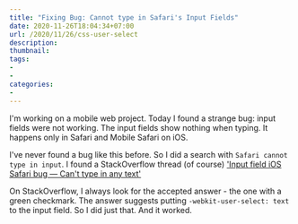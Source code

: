 ```yaml
---
title: "Fixing Bug: Cannot type in Safari's Input Fields"
date: 2020-11-26T18:04:34+07:00
url: /2020/11/26/css-user-select
description:
thumbnail:
tags:
-
-
categories:
-
---
```


I'm working on a mobile web project. Today I found a strange bug:
input fields were not working. The input fields show nothing when typing.
It happens only in Safari and Mobile Safari on iOS.

I've never found a bug like this before. So I did a search with `Safari cannot type in input`.
I found a StackOverflow thread (of course)
['Input field iOS Safari bug — Can't type in any text'](https://stackoverflow.com/questions/32851413/input-field-ios-safari-bug-cant-type-in-any-text)

On StackOverflow, I always look for the accepted answer - the one with a green checkmark.
The answer suggests putting `-webkit-user-select: text` to the input field.
So I did just that. And it worked.


